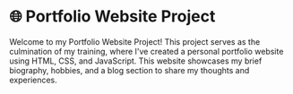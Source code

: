 # 🌐 Portfolio Website Project

Welcome to my Portfolio Website Project! This project serves as the culmination of my training, where I've created a personal portfolio website using HTML, CSS, and JavaScript. This website showcases my brief biography, hobbies, and a blog section to share my thoughts and experiences.
